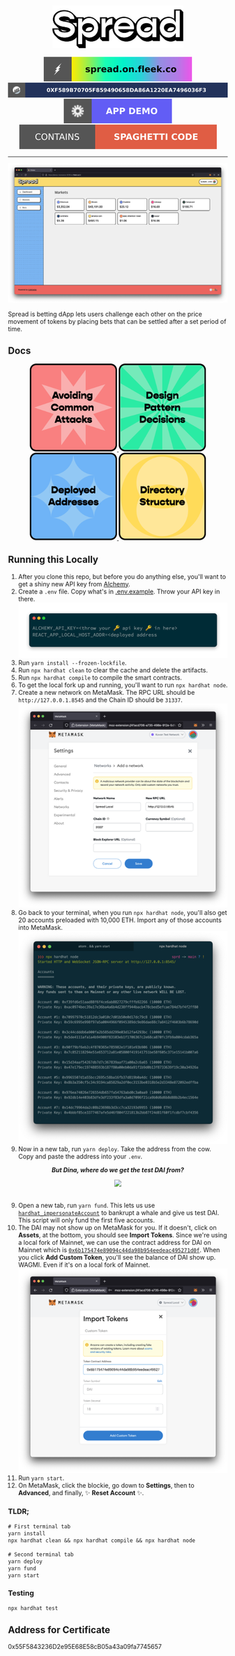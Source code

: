 <div align=center>
  <img src='./src/assets/images/spread.png' width=300 />
</div>

<br />

<div align=center>
  <a href='https://spread.on.fleek.co/'>
    <img src='docs/images/fleek-shield.svg' />
  </a>
  <a href='https://kovan.etherscan.io/address/0xF589B70705f859490658DA86a1220ea7496036f3'>
    <img src='docs/images/etherscan-shield.svg' />
  </a>
</div>
<div align=center>
  <a href='https://www.loom.com/share/38a6aba9c2124a5ebe765188715cfc20'>
    <img src='docs/images/app-demo-shield.svg' />
  </a>
  <a href='https://kovan.etherscan.io/address/0xF589B70705f859490658DA86a1220ea7496036f3'>
    <img src='docs/images/spaghetti-shield.svg' />
  </a>
</div>

___

![markets](docs/images/markets.png)

Spread is betting dApp lets users challenge each other on the price movement of tokens by placing bets that can be settled after a set period of time.

## Docs
<div align='center'>
    <a href='docs/avoiding_common_attacks.md'>
      <img src='docs/images/avoiding-common-attacks.png' width=200 />
    </a>
    <a href='docs/design_pattern_decisions.md'>
      <img src='docs/images/design-pattern-decisions.png' width=200 />
    </a>
    <a href='docs/deployed_address.txt'>
      <img src='docs/images/deployed-addresses.png' width=200 />
    </a>
    <a href='docs/directory_structure.md'>
      <img src='docs/images/directory-structure.png' width=200 />
    </a>
</div>

## Running this Locally
1. After you clone this repo, but before you do anything else, you'll want to get a shiny new API key from [Alchemy](https://dashboard.alchemyapi.io/).
2. Create a `.env` file. Copy what's in [.env.example](.env.example). Throw your API key in there.
![env example](docs/images/env-example.png)
3. Run `yarn install --frozen-lockfile`.
4. Run `npx hardhat clean` to clear the cache and delete the artifacts.
5. Run `npx hardhat compile` to compile the smart contracts.
6. To get the local fork up and running, you'll want to run `npx hardhat node`.
7. Create a new network on MetaMask. The RPC URL should be `http://127.0.0.1.8545` and the Chain ID should be `31337`.
![mm-network](docs/images/set-network.png)
8. Go back to your terminal, when you run `npx hardhat node`, you'll also get 20 accounts preloaded with 10,000 ETH. Import any of those accounts into MetaMask.
![npx-hardhat-node](docs/images/npx-hardhat-node.png)
9. Now in a new tab, run `yarn deploy`. Take the address from the cow. Copy and paste the address into your `.env`.
<p align=center>
  <strong>
    <em>But Dina, where do we get the test DAI from?</em>
  </strong>
</p>
<div align=center>
  <img src="https://i.imgflip.com/10y73l.jpg"/>
</div>
<br />

9. Open a new tab, run `yarn fund`. This lets us use [`hardhat_impersonateAccount`](https://hardhat.org/hardhat-network/reference/#hardhat-network-methods) to bankrupt a whale and give us test DAI. This script will only fund the first five accounts.
10. The DAI may not show up on MetaMask for you. If it doesn't, click on **Assets**, at the bottom, you should see **Import Tokens**. Since we're using a local fork of Mainnet, we can use the contract address for DAI on Mainnet which is [`0x6b175474e89094c44da98b954eedeac495271d0f`](https://etherscan.io/address/0x6b175474e89094c44da98b954eedeac495271d0f). When you click **Add Custom Token**, you'll see the balance of DAI show up. WAGMI. Even if it's on a local fork of Mainnet.
![mm-import](docs/images/import-dai.png)
11. Run `yarn start`.
12. On MetaMask, click the blockie, go down to **Settings**, then to **Advanced**, and finally, ✨ **Reset Account** ✨.

### TLDR;
```shell
# First terminal tab
yarn install
npx hardhat clean && npx hardhat compile && npx hardhat node

# Second terminal tab
yarn deploy
yarn fund
yarn start
```

### Testing
```shell
npx hardhat test
```

## Address for Certificate
0x55F5843236D2e95E68E58cB05a43a09fa7745657
